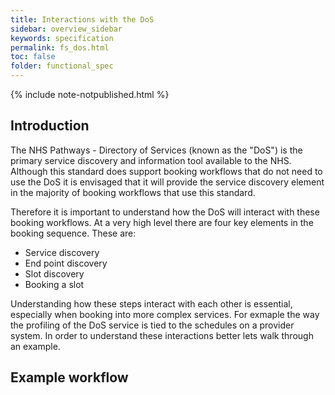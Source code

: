 ```yaml
---
title: Interactions with the DoS
sidebar: overview_sidebar
keywords: specification
permalink: fs_dos.html
toc: false
folder: functional_spec
---
```


{% include note-notpublished.html %}

## Introduction

The NHS Pathways - Directory of Services (known as the "DoS") is the primary service discovery and information tool available to the NHS. Although this standard does support booking workflows that do not need to use the DoS it is envisaged that it will provide the service discovery element in the majority of booking workflows that use this standard.

Therefore it is important to understand how the DoS will interact with these booking workflows. At a very high level there are four key elements in the booking sequence. These are:

* Service discovery
* End point discovery
* Slot discovery
* Booking a slot

Understanding how these steps interact with each other is essential, especially when booking into more complex services. For exmaple the way the profiling of the DoS service is tied to the schedules on a provider system. In order to understand these interactions better lets walk through an example.

## Example workflow


